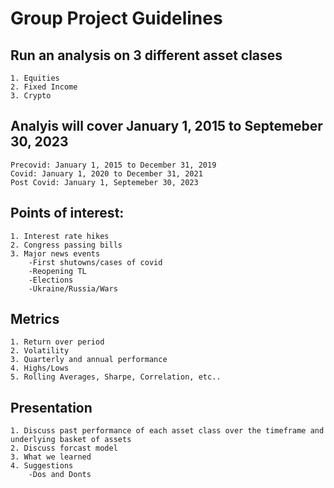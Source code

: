 # Group Project Guidelines

## Run an analysis on 3 different asset clases
    1. Equities
    2. Fixed Income
    3. Crypto

## Analyis will cover January 1, 2015 to Septemeber 30, 2023
    Precovid: January 1, 2015 to December 31, 2019
    Covid: January 1, 2020 to December 31, 2021
    Post Covid: January 1, Septemeber 30, 2023

## Points of interest:
    1. Interest rate hikes
    2. Congress passing bills
    3. Major news events
        -First shutowns/cases of covid
        -Reopening TL
        -Elections
        -Ukraine/Russia/Wars

## Metrics
    1. Return over period
    2. Volatility
    3. Quarterly and annual performance
    4. Highs/Lows
    5. Rolling Averages, Sharpe, Correlation, etc..


## Presentation
    1. Discuss past performance of each asset class over the timeframe and underlying basket of assets
    2. Discuss forcast model
    3. What we learned
    4. Suggestions
        -Dos and Donts





